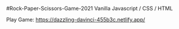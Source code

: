 #Rock-Paper-Scissors-Game-2021
Vanilla Javascript / CSS / HTML<br>

Play Game: https://dazzling-davinci-455b3c.netlify.app/
